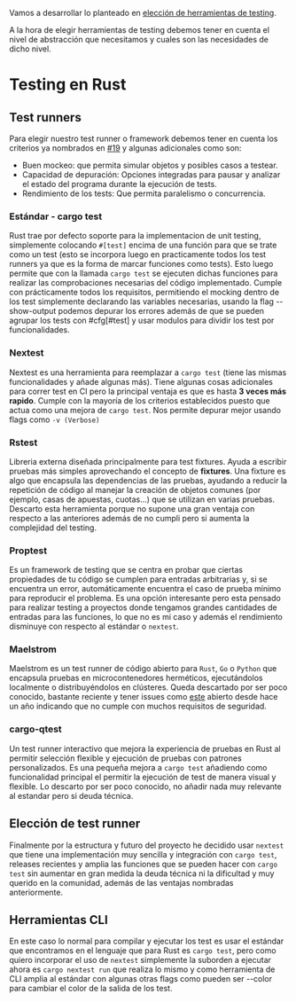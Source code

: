 Vamos a desarrollar lo planteado en [elección de herramientas de testing](https://github.com/MarioRgzLpz/ArbitrageBets/issues/19).

A la hora de elegir herramientas de testing debemos tener en cuenta el nivel de abstracción que necesitamos y cuales son las necesidades de dicho nivel.

# Testing en Rust

## Test runners

Para elegir nuestro test runner o framework debemos tener en cuenta los criterios ya nombrados en [#19](https://github.com/MarioRgzLpz/ArbitrageBets/issues/19) y algunas adicionales como son:

- Buen mockeo: que permita simular objetos y posibles casos a testear.
- Capacidad de depuración: Opciones integradas para pausar y analizar el estado del programa durante la ejecución de tests.
- Rendimiento de los tests: Que permita paralelismo o concurrencia.

### Estándar - cargo test

Rust trae por defecto soporte para la implementacion de unit testing, simplemente colocando `#[test]` encima de una función para que se trate como un test (esto se incorpora luego en practicamente todos los test runners ya que es la forma de marcar funciones como tests). Esto luego permite que con la llamada `cargo test` se ejecuten dichas funciones para realizar las comprobaciones necesarias del código implementado. Cumple con prácticamente todos los requisitos, permitiendo el mocking dentro de los test simplemente declarando las variables necesarias, usando la flag --show-output podemos depurar los errores además de que se pueden agrupar los tests con #cfg[#test] y usar modulos para dividir los test por funcionalidades.


### Nextest

Nextest es una herramienta para reemplazar a `cargo test` (tiene las mismas funcionalidades y añade algunas más). Tiene algunas cosas adicionales para correr test en CI pero la principal ventaja es que es hasta **3 veces más rapido**. Cumple con la mayoría de los criterios establecidos puesto que actua como una mejora de `cargo test`. Nos permite depurar mejor usando flags como `-v (Verbose)`


### Rstest

Libreria externa diseñada principalmente para test fixtures. Ayuda a escribir pruebas más simples aprovechando el concepto de **fixtures**. Una fixture es algo que encapsula las dependencias de las pruebas, ayudando a reducir la repetición de código al manejar la creación de objetos comunes (por ejemplo, casas de apuestas, cuotas...) que se utilizan en varias pruebas. Descarto esta herramienta porque no supone una gran ventaja con respecto a las anteriores además de no cumpli pero si aumenta la complejidad del testing.


### Proptest
Es un framework de testing que se centra en probar que ciertas propiedades de tu código se cumplen para entradas arbitrarias y, si se encuentra un error, automáticamente encuentra el caso de prueba mínimo para reproducir el problema. Es una opción interesante pero esta pensado para realizar testing a proyectos donde tengamos grandes cantidades de entradas para las funciones, lo que no es mi caso y además el rendimiento disminuye con respecto al estándar o `nextest`.


### Maelstrom
Maelstrom es un test runner de código abierto para `Rust`, `Go` o `Python` que encapsula pruebas en microcontenedores herméticos, ejecutándolos localmente o distribuyéndolos en clústeres. Queda descartado por ser poco conocido, bastante reciente y tener issues como [este](https://github.com/maelstrom-software/maelstrom/issues/13) abierto desde hace un año indicando que no cumple con muchos requisitos de seguridad.


### cargo-qtest
Un test runner interactivo que mejora la experiencia de pruebas en Rust al permitir selección flexible y ejecución de pruebas con patrones personalizados. Es una pequeña mejora a `cargo test` añadiendo como funcionalidad principal el permitir la ejecución de test de manera visual y flexible. Lo descarto por ser poco conocido, no añadir nada muy relevante al estandar pero si deuda técnica.


## Elección de test runner

Finalmente por la estructura y futuro del proyecto he decidido usar `nextest` que tiene una implementación muy sencilla y integración con `cargo test`, releases recientes y amplia las funciones que se pueden hacer con `cargo test` sin aumentar en gran medida la deuda técnica ni la dificultad y muy querido en la comunidad, además de las ventajas nombradas anteriormente.

## Herramientas CLI

En este caso lo normal para compilar y ejecutar los test es usar el estándar que encontramos en el lenguaje que para Rust es `cargo test`, pero como quiero incorporar el uso de `nextest` simplemente la suborden a ejecutar ahora es `cargo nextest run` que realiza lo mismo y como herramienta de CLI amplia al estándar con algunas otras flags como pueden ser --color para cambiar el color de la salida de los test.